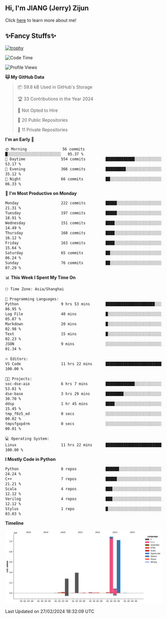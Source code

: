 ## Hi, I'm JIANG (Jerry) Zijun

Click [here](https://jzjerry.github.io/about/) to learn more about me!

## ✨Fancy Stuffs✨
[![trophy](https://github-profile-trophy.vercel.app/?username=jzjerry&theme=onedark)](https://github.com/ryo-ma/github-profile-trophy)
<!--START_SECTION:waka-->
![Code Time](http://img.shields.io/badge/Code%20Time-265%20hrs%2058%20mins-blue)

![Profile Views](http://img.shields.io/badge/Profile%20Views-1-blue)

**🐱 My GitHub Data** 

> 📦 59.8 kB Used in GitHub's Storage 
 > 
> 🏆 33 Contributions in the Year 2024
 > 
> 🚫 Not Opted to Hire
 > 
> 📜 20 Public Repositories 
 > 
> 🔑 11 Private Repositories 
 > 
**I'm an Early 🐤** 

```text
🌞 Morning                56 commits          █░░░░░░░░░░░░░░░░░░░░░░░░   05.37 % 
🌆 Daytime                554 commits         █████████████░░░░░░░░░░░░   53.17 % 
🌃 Evening                366 commits         █████████░░░░░░░░░░░░░░░░   35.12 % 
🌙 Night                  66 commits          ██░░░░░░░░░░░░░░░░░░░░░░░   06.33 % 
```
📅 **I'm Most Productive on Monday** 

```text
Monday                   222 commits         █████░░░░░░░░░░░░░░░░░░░░   21.31 % 
Tuesday                  197 commits         █████░░░░░░░░░░░░░░░░░░░░   18.91 % 
Wednesday                151 commits         ████░░░░░░░░░░░░░░░░░░░░░   14.49 % 
Thursday                 168 commits         ████░░░░░░░░░░░░░░░░░░░░░   16.12 % 
Friday                   163 commits         ████░░░░░░░░░░░░░░░░░░░░░   15.64 % 
Saturday                 65 commits          ██░░░░░░░░░░░░░░░░░░░░░░░   06.24 % 
Sunday                   76 commits          ██░░░░░░░░░░░░░░░░░░░░░░░   07.29 % 
```


📊 **This Week I Spent My Time On** 

```text
🕑︎ Time Zone: Asia/Shanghai

💬 Programming Languages: 
Python                   9 hrs 53 mins       ██████████████████████░░░   86.95 % 
Log File                 40 mins             █░░░░░░░░░░░░░░░░░░░░░░░░   05.87 % 
Markdown                 20 mins             █░░░░░░░░░░░░░░░░░░░░░░░░   02.98 % 
Text                     15 mins             █░░░░░░░░░░░░░░░░░░░░░░░░   02.23 % 
JSON                     9 mins              ░░░░░░░░░░░░░░░░░░░░░░░░░   01.34 % 

🔥 Editors: 
VS Code                  11 hrs 22 mins      █████████████████████████   100.00 % 

🐱‍💻 Projects: 
soc-dse-aio              6 hrs 7 mins        █████████████░░░░░░░░░░░░   53.81 % 
dse-base                 3 hrs 29 mins       ████████░░░░░░░░░░░░░░░░░   30.70 % 
ddsp                     1 hr 45 mins        ████░░░░░░░░░░░░░░░░░░░░░   15.45 % 
tmp_f0z5_ed              0 secs              ░░░░░░░░░░░░░░░░░░░░░░░░░   00.02 % 
tmpsfgxpdrm              0 secs              ░░░░░░░░░░░░░░░░░░░░░░░░░   00.01 % 

💻 Operating System: 
Linux                    11 hrs 22 mins      █████████████████████████   100.00 % 
```

**I Mostly Code in Python** 

```text
Python                   8 repos             ██████░░░░░░░░░░░░░░░░░░░   24.24 % 
C++                      7 repos             █████░░░░░░░░░░░░░░░░░░░░   21.21 % 
Scala                    4 repos             ███░░░░░░░░░░░░░░░░░░░░░░   12.12 % 
Verilog                  4 repos             ███░░░░░░░░░░░░░░░░░░░░░░   12.12 % 
Stylus                   1 repo              █░░░░░░░░░░░░░░░░░░░░░░░░   03.03 % 
```



**Timeline**

![Lines of Code chart](https://raw.githubusercontent.com/Jzjerry/Jzjerry/main/assets/bar_graph.png)


 Last Updated on 27/02/2024 18:32:09 UTC
<!--END_SECTION:waka-->
